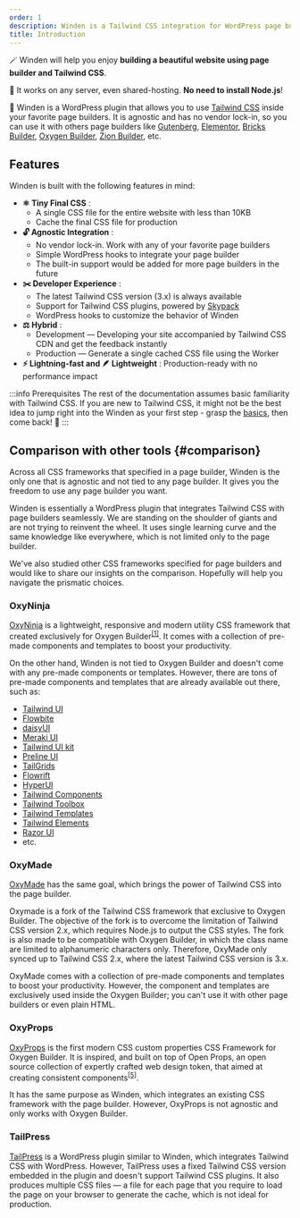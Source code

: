 ```yaml
---
order: 1
description: Winden is a Tailwind CSS integration for WordPress page builders.
title: Introduction
---
```


🪄 Winden will help you enjoy **building a beautiful website using page builder and Tailwind CSS**.

🤝 It works on any server, even shared-hosting. **No need to install Node.js**!

👋 Winden is a WordPress plugin that allows you to use [Tailwind CSS](https://tailwindcss.com/) inside your favorite page builders. It is agnostic and has no vendor lock-in, so you can use it with others page builders like [Gutenberg](https://wordpress.org/gutenberg), [Elementor](https://elementor.com), [Bricks Builder](https://bricksbuilder.io), [Oxygen Builder](https://oxygenbuilder.com), [Zion Builder](https://zionbuilder.io), etc.

## Features

Winden is built with the following features in mind:

- **⚛️ Tiny Final CSS** :
  - A single CSS file for the entire website with less than 10KB
  - Cache the final CSS file for production
- **🔓 Agnostic Integration** :
  - No vendor lock-in. Work with any of your favorite page builders
  - Simple WordPress hooks to integrate your page builder
  - The built-in support would be added for more page builders in the future
- **✂️ Developer Experience** :
  - The latest Tailwind CSS version (3.x) is always available
  - Support for Tailwind CSS plugins, powered by [Skypack](https://skypack.dev)
  - WordPress hooks to customize the behavior of Winden
- **⚖️ Hybrid** :
  - Development — Developing your site accompanied by Tailwind CSS CDN and get the feedback instantly
  - Production — Generate a single cached CSS file using the Worker
- **⚡️ Lightning-fast and 🪶 Lightweight** : Production-ready with no performance impact

:::info Prerequisites
The rest of the documentation assumes basic familiarity with Tailwind CSS. If you are new to Tailwind CSS, it might not be the best idea to jump right into the Winden as your first step - grasp the [basics](https://tailwindcss.com/), then come back! 💪
:::

## Comparison with other tools {#comparison}

Across all CSS frameworks that specified in a page builder, Winden is the only one that is agnostic and not tied to any page builder. It gives you the freedom to use any page builder you want.

Winden is essentially a WordPress plugin that integrates Tailwind CSS with page builders seamlessly. We are standing on the shoulder of giants and are not trying to reinvent the wheel. It uses single learning curve and the same knowledge like everywhere, which is not limited only to the page builder.

We've also studied other CSS frameworks specified for page builders and would like to share our insights on the comparison. Hopefully will help you navigate the prismatic choices.

### OxyNinja

[OxyNinja](https://oxyninja.com/core/) is a lightweight, responsive and modern utility CSS framework that created exclusively for Oxygen Builder<sup title="citation"><a href="https://oxyninja.com/help/core-documentation/">[1]</a></sup>. It comes with a collection of pre-made components and templates to boost your productivity.

On the other hand, Winden is not tied to Oxygen Builder and doesn't come with any pre-made components or templates. However, there are tons of pre-made components and templates that are already available out there, such as:
<div className="">

- [Tailwind UI](https://tailwindui.com/)
- [Flowbite](https://flowbite.com/)
- [daisyUI](https://daisyui.com/)
- [Meraki UI](https://merakiui.com/)
- [Tailwind UI kit](https://tailwinduikit.com/)
- [Preline UI](https://preline.co/)
- [TailGrids](https://tailgrids.com/)
- [Flowrift](https://flowrift.com/)
- [HyperUI](https://www.hyperui.dev/)
- [Tailwind Components](https://tailwindcomponents.com/)
- [Tailwind Toolbox](https://www.tailwindtoolbox.com/)
- [Tailwind Templates](https://tailwindtemplates.io/)
- [Tailwind Elements](https://tailwind-elements.com/)
- [Razor UI](https://razorui.com/)
- etc.

</div>

### OxyMade

[OxyMade](https://oxymade.com/) has the same goal, which brings the power of Tailwind CSS into the page builder.

Oxymade is a fork of the Tailwind CSS framework that exclusive to Oxygen Builder. The objective of the fork is to overcome the limitation of Tailwind CSS version 2.x, which requires Node.js to output the CSS styles. The fork is also made to be compatible with Oxygen Builder, in which the class name are limited to alphanumeric characters only. Therefore, OxyMade only synced up to Tailwind CSS 2.x, where the latest Tailwind CSS version is 3.x.

OxyMade comes with a collection of pre-made components and templates to boost your productivity. However, the component and templates are exclusively used inside the Oxygen Builder; you can't use it with other page builders or even plain HTML.

### OxyProps

[OxyProps](https://oxyprops.com/) is the first modern CSS custom properties CSS Framework for Oxygen Builder. It is inspired, and built on top of Open Props, an open source collection of expertly crafted web design token, that aimed at creating consistent components<sup><a href="https://docs.oxyprops.com/en/getting-started-with-oxyprops/#what-is-oxyprops">[5]</a></sup>.

It has the same purpose as Winden, which integrates an existing CSS framework with the page builder. However, OxyProps is not agnostic and only works with Oxygen Builder.

### TailPress

[TailPress](https://wordpress.org/plugins/tailpress/) is a WordPress plugin similar to Winden, which integrates Tailwind CSS with WordPress. However, TailPress uses a fixed Tailwind CSS version embedded in the plugin and doesn't support Tailwind CSS plugins. It also produces multiple CSS files — a file for each page that you require to load the page on your browser to generate the cache, which is not ideal for production.